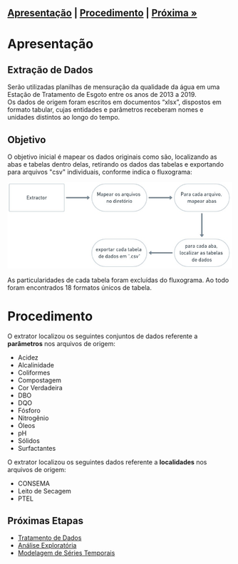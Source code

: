 
<h2 style="text-align: left">

  [Apresentação](#ovr) | [Procedimento](#proc) | [Próxima »](https://github.com/vcwild/wtp-clean)

</h2>

# Apresentação <a name="ovr">

## Extração de Dados

Serão utilizadas planilhas de mensuração da qualidade da água em uma Estação de Tratamento de Esgoto entre os anos de 2013 a 2019. <br/>
Os dados de origem foram escritos em documentos “xlsx”, dispostos em formato tabular, cujas entidades e parâmetros receberam nomes e unidades distintos ao longo do tempo.

## Objetivo

O objetivo inicial é mapear os dados originais como são, localizando as abas e tabelas dentro delas, retirando os dados das tabelas e exportando para arquivos "csv" individuais, conforme indica o fluxograma:

<img src=".github/fluxograma.png" style="text-align: center" width="650"/>

As particularidades de cada tabela foram excluídas do fluxograma. Ao todo foram encontrados 18 formatos únicos de tabela.

# Procedimento <a name="proc">

O extrator localizou os seguintes conjuntos de dados referente a **parâmetros** nos arquivos de origem:

- Acidez
- Alcalinidade
- Coliformes
- Compostagem
- Cor Verdadeira
- DBO
- DQO
- Fósforo
- Nitrogênio
- Óleos
- pH
- Sólidos
- Surfactantes

O extrator localizou os seguintes dados referente a **localidades** nos arquivos de origem:

- CONSEMA
- Leito de Secagem
- PTEL

## Próximas Etapas

- [Tratamento de Dados](https://github.com/vcwild/wtp-clean)
- [Análise Exploratória](https://github.com/vcwild/wtp-eda)
- [Modelagem de Séries Temporais](https://github.com/vcwild/wtp-model)